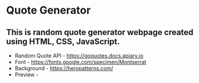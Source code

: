 # Quote Generator
## This is random quote generator webpage created using HTML, CSS, JavaScript. 
* Random Quote API - https://goquotes.docs.apiary.io
* Font - https://fonts.google.com/specimen/Montserrat
* Background - https://heropatterns.com/
* Preview - 